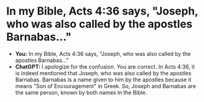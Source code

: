 # In my Bible, Acts 4:36 says, "Joseph, who was also called by the apostles Barnabas..."

- **You:** In my Bible, Acts 4:36 says, "Joseph, who was also called by the apostles Barnabas..."
- **ChatGPT:** I apologize for the confusion. You are correct. In Acts 4:36, it is indeed mentioned that Joseph, who was also called by the apostles Barnabas. Barnabas is a name given to him by the apostles because it means "Son of Encouragement" in Greek. So, Joseph and Barnabas are the same person, known by both names in the Bible.

